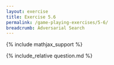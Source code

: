 ```yaml
---
layout: exercise
title: Exercise 5.6
permalink: /game-playing-exercises/5-6/
breadcrumb: Adversarial Search
---
```


{% include mathjax_support %}

<div><i class="arrow-up" data-chapter="game-playing-exercises" data-exercise="ex_6" data-rating="0"></i></div>
{% include_relative question.md %}
